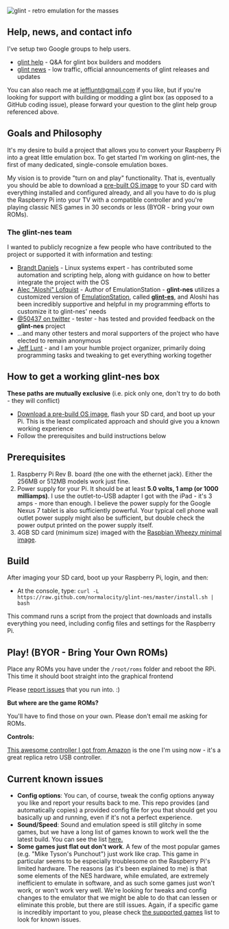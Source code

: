 ![glint - retro emulation for the masses](https://s3-us-west-2.amazonaws.com/glint-images/glint.png "glint - retro emulation for the masses")

## Help, news, and contact info

I've setup two Google groups to help users.

* [glint help](https://groups.google.com/forum/?hl=en&fromgroups=#!forum/glint-help) - Q&A for glint box builders and modders
* [glint news](https://groups.google.com/forum/?hl=en&fromgroups=#!forum/glint-news) - low traffic, official announcements of glint releases and updates

You can also reach me at <jefflunt@gmail.com> if you like, but if you're looking for support with building or modding a glint box (as opposed to a GitHub coding issue), please forward your question to the glint help group referenced above.

## Goals and Philosophy

It's my desire to build a project that allows you to convert your Raspberry Pi into a great little emulation box. To get started I'm working on glint-nes, the first of many dedicated, single-console emulation boxes.

My vision is to provide "turn on and play" functionality. That is, eventually you should be able to download a [pre-built OS image](http://karmanebula.com/glint-downloads/) to your SD card with everything installed and configured already, and all you have to do is plug the Raspberry Pi into your TV with a compatible controller and you're playing classic NES games in 30 seconds or less (BYOR - bring your own ROMs).

### The glint-nes team

I wanted to publicly recognize a few people who have contributed to the project or supported it with information and testing:

* [Brandt Daniels](http://pomprocker.blogspot.com/) - Linux systems expert - has contributed some automation and scripting help, along with guidance on how to better integrate the project with the OS
* [Alec "Aloshi" Lofquist](http://www.aloshi.com/) - Author of EmulationStation - **glint-nes** utilizes a customized version of [EmulationStation](https://github.com/Aloshi/EmulationStation), called **[glint-es](https://github.com/normalocity/glint-es)**, and Aloshi has been incredibly supportive and helpful in my programming efforts to customize it to glint-nes' needs
* [@50437 on twitter](https://twitter.com/50437) - tester - has tested and provided feedback on the **glint-nes** project
* ...and many other testers and moral supporters of the project who have elected to remain anonymous
* [Jeff Lunt](http://jefflunt.com) - and I am your humble project organizer, primarily doing programming tasks and tweaking to get everything working together

## How to get a working glint-nes box

**These paths are mutually exclusive** (i.e. pick only one, don't try to do both - they will conflict)

* [Download a pre-build OS image](http://karmanebula.com/glint-downloads/), flash your SD card, and boot up your Pi. This is the least complicated approach and should give you a known working experience
* Follow the prerequisites and build instructions below

## Prerequisites

1. Raspberry Pi Rev B. board (the one with the ethernet jack). Either the 256MB or 512MB models work just fine.
2. Power supply for your Pi. It should be at least **5.0 volts, 1 amp (or 1000 milliamps)**. I use the outlet-to-USB adapter I got with the iPad - it's 3 amps - more than enough. I believe the power supply for the Google Nexus 7 tablet is also sufficiently powerful. Your typical cell phone wall outlet power supply might also be sufficient, but double check the power output printed on the power supply itself.
4. 4GB SD card (minimum size) imaged with the [Raspbian Wheezy minimal image](https://s3-us-west-2.amazonaws.com/glint-images/raspbian_wheezy_20120608.img.7z).

## Build

After imaging your SD card, boot up your Raspberry Pi, login, and then:

* At the console, type: `curl -L https://raw.github.com/normalocity/glint-nes/master/install.sh | bash`

This command runs a script from the project that downloads and installs everything you need, including config files and settings for the Raspberry Pi.

## Play! (BYOR - Bring Your Own ROMs)

Place any ROMs you have under the `/root/roms` folder and reboot the RPi. This time it should boot straight into the graphical frontend

Please [report issues](https://groups.google.com/forum/?hl=en&fromgroups=#!forum/glint-help) that you run into. :)

**But where are the game ROMs?**

You'll have to find those on your own. Please don't email me asking for ROMs.

**Controls:**

[This awesome controller I got from Amazon](http://www.amazon.com/gp/product/B00281PFQI) is the one I'm using now - it's a great replica retro USB controller.

## Current known issues

* **Config options**: You can, of course, tweak the config options anyway you like and report your results back to me. This repo provides (and automatically copies) a provided config file for you that should get you basically up and running, even if it's not a perfect experience.
* **Sound/Speed**: Sound and emulation speed is still glitchy in some games, but we have a long list of games known to work well the the latest build. You can see the list [here.](http://karmanebula.com/game-support/)
* **Some games just flat out don't work**. A few of the most popular games (e.g. "Mike Tyson's Punchout") just work like crap. This game in particular seems to be especially troublesome on the Raspberry Pi's limited hardware. The reasons (as it's been explained to me) is that some elements of the NES hardware, while emulated, are extremely inefficient to emulate in software, and as such some games just won't work, or won't work very well. We're looking for tweaks and config changes to the emulator that we might be able to do that can lessen or eliminate this proble, but there are still issues. Again, if a specific game is incredibly important to you, please check [the supported games](http://karmanebula.com/game-support/) list to look for known issues.